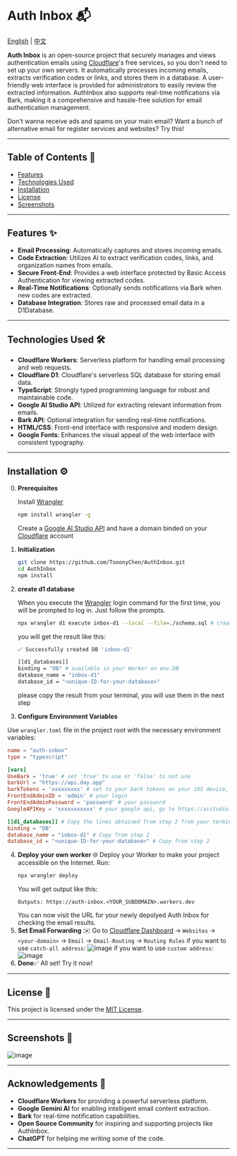 # Auth Inbox 📬

[English](https://github.com/TooonyChen/AuthInbox/blob/main/README.md) | [中文](https://github.com/TooonyChen/AuthInbox/blob/main/README_CN.md)

**Auth Inbox** is an open-source project that securely manages and views authentication emails using [Cloudflare](https://cloudflare.com/)'s free services, so you don't need to set up your own servers. It automatically processes incoming emails, extracts verification codes or links, and stores them in a database. A user-friendly web interface is provided for administrators to easily review the extracted information. AuthInbox also supports real-time notifications via Bark, making it a comprehensive and hassle-free solution for email authentication management.

Don't wanna receive ads and spams on your main email? Want a bunch of alternative email for register services and websites? Try this! 

---

## Table of Contents 📑

- [Features](#features)
- [Technologies Used](#technologies-used)
- [Installation](#installation)
- [License](#license)
- [Screenshots](#Screenshots)

---

## Features ✨

- **Email Processing**: Automatically captures and stores incoming emails.
- **Code Extraction**: Utilizes AI to extract verification codes, links, and organization names from emails.
- **Secure Front-End**: Provides a web interface protected by Basic Access Authentication for viewing extracted codes.
- **Real-Time Notifications**: Optionally sends notifications via Bark when new codes are extracted.
- **Database Integration**: Stores raw and processed email data in a D1Database.

---

## Technologies Used 🛠️

- **Cloudflare Workers**: Serverless platform for handling email processing and web requests.
- **Cloudflare D1**: Cloudflare's serverless SQL database for storing email data.
- **TypeScript**: Strongly typed programming language for robust and maintainable code.
- **Google AI Studio API**: Utilized for extracting relevant information from emails.
- **Bark API**: Optional integration for sending real-time notifications.
- **HTML/CSS**: Front-end interface with responsive and modern design.
- **Google Fonts**: Enhances the visual appeal of the web interface with consistent typography.

---

## Installation ⚙️
0. **Prerequisites**

   Install [Wrangler](https://developers.cloudflare.com/workers/wrangler/get-started/)
   ```bash
   npm install wrangler -g
   ```
   Create a [Google AI Studio API](https://aistudio.google.com/) and have a domain binded on your [Cloudflare](https://dash.cloudflare.com/) account

2. **Initialization**

   ```bash
   git clone https://github.com/TooonyChen/AuthInbox.git
   cd AuthInbox
   npm install
   ```

3. **create d1 database**

   When you execute the [Wrangler](https://developers.cloudflare.com/workers/wrangler/get-started/) login command for the first time, you will be prompted to log in. Just follow the prompts.

   ```bash
   npx wrangler d1 execute inbox-d1 --local --file=./schema.sql # creating a d1 database called 'inbox-d1'
   ```
   you will get the result like this:
   ```bash
   ✅ Successfully created DB 'inbox-d1'

   [[d1_databases]]
   binding = "DB" # available in your Worker on env.DB
   database_name = "inbox-d1"
   database_id = "<unique-ID-for-your-database>"
   ```
   please copy the result from your terminal, you will use them in the next step

4. **Configure Environment Variables**

Use `wrangler.toml` file in the project root with the necessary environment variables:

   ```toml
   name = "auth-inbox"
   type = "typescript"
   
   [vars]
   UseBark = 'true' # set 'true' to use or 'false' to not use
   barkUrl = "https://api.day.app"
   barkTokens = 'xxxxxxxxx' # set to your bark tokens on your iOS device, download it from https://bark.day.app/
   FrontEndAdminID = 'admin' # your login
   FrontEndAdminPassword = 'password' # your password
   GoogleAPIKey = 'xxxxxxxxxxx' # your google api, go to https://aistudio.google.com/ to generate one if u dont have

   [[d1_databases]] # Copy the lines obtained from step 2 from your terminal.
   binding = "DB"
   database_name = "inbox-d1" # Copy from step 2
   database_id = "<unique-ID-for-your-database>" # Copy from step 2
   ```
4. **Deploy your own worker** 🌐
   Deploy your Worker to make your project accessible on the Internet. Run:
   ```bash
   npx wrangler deploy
   ```
   You will get output like this:
   ```
   Outputs: https://auth-inbox.<YOUR_SUBDOMAIN>.workers.dev
   ```
   You can now visit the URL for your newly depolyed Auth Inbox for checking the email results.
5. **Set Email Forwarding** ✉️
   Go to [Cloudflare Dashboard](https://dash.cloudflare.com/) -> `Websites` -> `<your-domain>` -> `Email` -> `Email-Routing` -> `Routing Rules`
   if you want to use `catch-all address`:
   ![image](https://github.com/user-attachments/assets/53e5a939-6b03-4ca6-826a-7a5f02f361ac)
   if you want to use `custom address`:
   ![image](https://github.com/user-attachments/assets/b0d0ab94-c2ad-4870-ac08-d53e64b2c880)
6. **Done**✅
   All set! Try it now!

   
---

## License 📜

This project is licensed under the [MIT License](LICENSE).

---

## Screenshots 📸

![image](https://github.com/user-attachments/assets/2a93c9a7-0fd9-404b-9bce-83a458f1c66e)

---

## Acknowledgements 🙏

- **Cloudflare Workers** for providing a powerful serverless platform.
- **Google Gemini AI** for enabling intelligent email content extraction.
- **Bark** for real-time notification capabilities.
- **Open Source Community** for inspiring and supporting projects like AuthInbox.
- **ChatGPT** for helping me writing some of the code.

---
